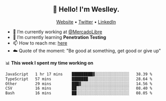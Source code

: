 <h2 align="center">👋 Hello! I'm Weslley.</h2>
<p align="center">
  <a href="http://weslleyneri.com.br">Website</a> •
  <a href="https://twitter.com/Weslley_Neri">Twitter</a> •
  <a href="https://www.linkedin.com/in/weslley-neri-3658908b">LinkedIn</a>
</p>


- 🔭 I’m currently working at [@MercadoLibre](https://github.com/mercadolibre)
- 🌱 I’m currently learning **Penetration Testing**
- 📫 How to reach me: [here](mailto:weslley39@gmail.com)
- ☁️ Quote of the moment: "Be good at something, get good or give up"

📊 **This week I spent my time working on**
<!--START_SECTION:waka-->

```txt
JavaScript   1 hr 17 mins    █████████▓░░░░░░░░░░░░░░░   38.39 %
TypeScript   57 mins         ███████░░░░░░░░░░░░░░░░░░   28.64 %
Other        29 mins         ███▓░░░░░░░░░░░░░░░░░░░░░   14.56 %
CSV          16 mins         ██░░░░░░░░░░░░░░░░░░░░░░░   08.40 %
Bash         16 mins         ██░░░░░░░░░░░░░░░░░░░░░░░   08.05 %
```

<!--END_SECTION:waka-->

<!-- Inspired by https://github.com/gruselhaus/gruselhaus -->